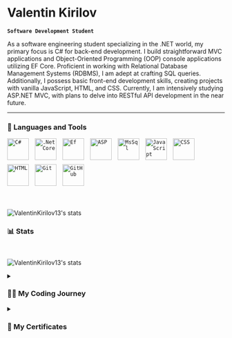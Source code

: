 # Valentin Kirilov

**`Software Development Student`**

As a software engineering student specializing in the .NET world, my primary focus is C# for back-end development. I build straightforward MVC applications and Object-Oriented Programming (OOP) console applications utilizing EF Core. Proficient in working with Relational Database Management Systems (RDBMS), I am adept at crafting SQL queries. Additionally, I possess basic front-end development skills, creating projects with vanilla JavaScript, HTML, and CSS. Currently, I am intensively studying ASP.NET MVC, with plans to delve into RESTful API development in the near future.

---

### 🧰 Languages and Tools

<div style="margin-bottom:20px"; >
     <code><img  alt="C#" width="50px" style="padding-right:10px;" src="https://cdn.jsdelivr.net/gh/devicons/devicon/icons/csharp/csharp-original.svg" /></code>
     <code><img  alt=".Net Core" width="50px" style="padding-right:10px;" src="https://cdn.jsdelivr.net/gh/devicons/devicon/icons/dotnetcore/dotnetcore-original.svg" /></code>
     <code><img  alt="Ef" width="50px" style="padding-right:10px;" src="https://codeopinion.com/wp-content/uploads/2017/10/Bitmap-MEDIUM_Entity-Framework-Core-Logo_2colors_Square_Boxed_RGB.png" /></code>
     <code><img  alt="ASP" width="50px"  style="padding-right:10px;" src="https://www.simplilearn.com/ice9/free_resources_article_thumb/ASP.NET_logo.jpg" /></code>
     <code><img  alt="MsSql" width="50px" style="padding-right:10px; margin-bottom:10px;" src="https://logowik.com/content/uploads/images/microsoft-sql-server4529.jpg" /></code>
     <code><img  alt="JavaScript" width="50px" style="padding-right:10px;" src="https://cdn.jsdelivr.net/gh/devicons/devicon/icons/javascript/javascript-plain.svg" /></code>
     <code><img  alt="CSS" width="50px" style="padding-right:10px;" src="https://cdn.jsdelivr.net/gh/devicons/devicon/icons/css3/css3-plain.svg" /></code>
     <code><img  alt="HTML" width="50px" style="padding-right:10px;" src="https://cdn.jsdelivr.net/gh/devicons/devicon/icons/html5/html5-plain.svg" /></code>
     <code><img  alt="Git" width="50px" style="padding-right:10px;" src="https://cdn.jsdelivr.net/gh/devicons/devicon/icons/git/git-original.svg" /></code>
     <code><img  alt="GitHub" width="50px" style="padding-right:10px;" src="https://cdn.jim-nielsen.com/macos/128/github-desktop-2021-05-20.png" /></code>
</div>
<br />

 ![ValentinKirilov13's stats](https://github-readme-stats.vercel.app/api/top-langs/?username=ValentinKirilov13&layout=compact&bg_color=0d1117&title_color=ffffff&text_color=c9d1d9) 
<br />

### 📊 Stats

<br />

![ValentinKirilov13's stats](https://github-readme-stats.vercel.app/api?username=ValentinKirilov13&layout=compact&bg_color=0d1117&title_color=ffffff&text_color=c9d1d9)

<details>
 <summary><h3>👨‍💻 My Coding Journey</h3></summary>
  I began my coding journey during my first year of university at the University of Architecture, Construction, and Geodesy. Originally enrolled in civil engineering due to my high school background, I found a growing interest in programming. This led me to pursue courses at the Software University (SoftUni) for C# web development. Upon completing my first year at the initial university, I made the decision to transfer to Sofia Technical University for the Management and Business Information Systems program (Engineer Manager). I am currently in the second part of my first year there. Simultaneously, I am actively participating in C# developer courses at SoftUni, engaging in daily coding, and recently delving into ASP.NET, where I successfully created my first web application at the beginning of this year.
</details>

<details>
 <summary><h3>📜 My Certificates</h3></summary>
![Programming Basics - September 2022 - Certificate](https://github.com/ValentinKirilov13/ValentinKirilov13/assets/144913661/26a73445-b549-44d9-bc32-8795ee6f56bd)



</details>
